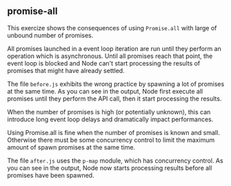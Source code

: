 ## promise-all

This exercize shows the consequences of using `Promise.all` with large of unbound number of promises.

All promises launched in a event loop iteration are run until they perform an operation which is asynchronous. 
Until all promises reach that point, the event loop is blocked and Node can't start processing the results of promises
that might have already settled.

The file `before.js` exhibits the wrong practice by spawning a lot of promises at the same time. 
As you can see in the output, Node first execute all promises until they perform the API call, then it start processing
the results.

When the number of promises is high (or potentially unknown), this can introduce long event loop delays and dramatically 
impact performances.

Using Promise.all is fine when the number of promises is known and small. Otherwise there must be some concurrency control
to limit the maximum amount of spawn promises at the same time.

The file `after.js` uses the `p-map` module, which has concurrency control. As you can see in the output, Node now 
starts processing results before all promises have been spawned.
